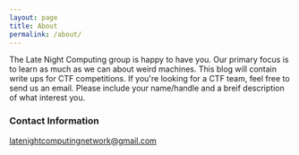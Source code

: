 ```yaml
---
layout: page
title: About
permalink: /about/
---
```


The Late Night Computing group is happy to have you. Our primary focus is to learn as much as we can about weird machines. This blog will contain write ups for CTF competitions. If you're looking for a CTF team, feel free to send us an email. Please include your name/handle and a breif description of what interest you.


### Contact Information

[latenightcomputingnetwork@gmail.com](mailto:latenightcomputingnetwork@gmail.com)

